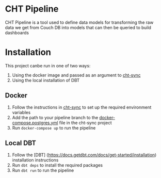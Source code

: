 CHT Pipeline
========================

CHT Pipeline is a tool used to define data models for transforming the raw data we get from Couch DB into models that can then be queried to build dashboards

# Installation
This project canbe run in one of two ways:
1. Using the docker image and passed as an argument to [cht-sync](https://github.com/medic/cht-sync)
2. Using the local installation of DBT

## Docker
1. Follow the instructions in [cht-sync](https://github.com/medic/cht-sync) to set up the required environment variables
1. Add the path to your pipeline branch to the [docker-compose.postgres.yml](https://github.com/medic/cht-sync/blob/main/docker-compose.postgres.yml#L13) file in the cht-sync project
1. Run `docker-compose up` to run the pipeline

## Local DBT
1. Follow the [DBT] (https://docs.getdbt.com/docs/get-started/installation) installation instructions
1. Run `dbt deps` to install the required packages
1. Run `dbt run` to run the pipeline
